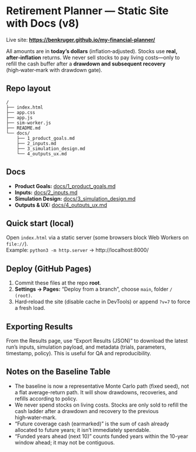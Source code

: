# Retirement Planner — Static Site with Docs (v8)

Live site: **https://benkruger.github.io/my-financial-planner/**

All amounts are in **today’s dollars** (inflation‑adjusted). Stocks use **real, after‑inflation** returns.
We never sell stocks to pay living costs—only to refill the cash buffer after a **drawdown and subsequent recovery** (high‑water‑mark with drawdown gate).

## Repo layout
```
/
├── index.html
├── app.css
├── app.js
├── sim-worker.js
├── README.md
└── docs/
    ├── 1_product_goals.md
    ├── 2_inputs.md
    ├── 3_simulation_design.md
    └── 4_outputs_ux.md
```

## Docs
- **Product Goals:** [docs/1_product_goals.md](docs/1_product_goals.md)  
- **Inputs:** [docs/2_inputs.md](docs/2_inputs.md)  
- **Simulation Design:** [docs/3_simulation_design.md](docs/3_simulation_design.md)  
- **Outputs & UX:** [docs/4_outputs_ux.md](docs/4_outputs_ux.md)

## Quick start (local)
Open `index.html` via a static server (some browsers block Web Workers on `file://`).  
Example: `python3 -m http.server` → http://localhost:8000/

## Deploy (GitHub Pages)
1. Commit these files at the repo **root**.  
2. **Settings → Pages:** “Deploy from a branch”, choose `main`, folder `/ (root)`.  
3. Hard‑reload the site (disable cache in DevTools) or append `?v=7` to force a fresh load.

## Exporting Results
From the Results page, use “Export Results (JSON)” to download the latest run’s inputs, simulation payload, and metadata (trials, parameters, timestamp, policy). This is useful for QA and reproducibility.

## Notes on the Baseline Table
- The baseline is now a representative Monte Carlo path (fixed seed), not a flat average-return path. It will show drawdowns, recoveries, and refills according to policy.
- We never spend stocks on living costs. Stocks are only sold to refill the cash ladder after a drawdown and recovery to the previous high‑water‑mark.
- “Future coverage cash (earmarked)” is the sum of cash already allocated to future years; it isn’t immediately spendable.
- “Funded years ahead (next 10)” counts funded years within the 10-year window ahead; it may not be contiguous.
